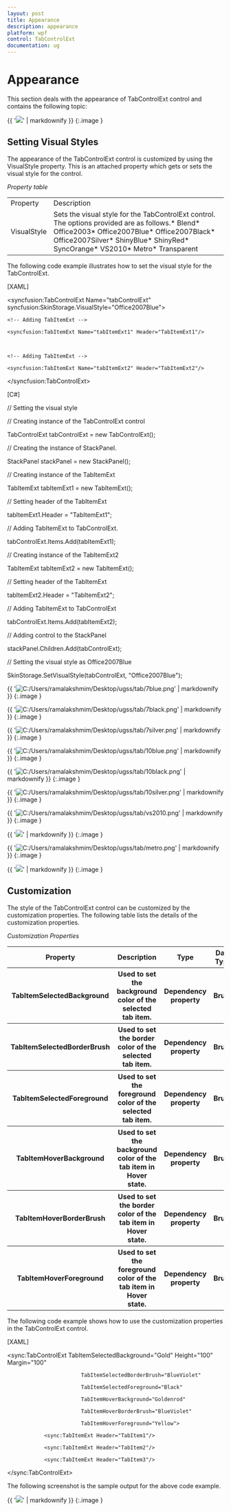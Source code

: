 ```yaml
---
layout: post
title: Appearance
description: appearance
platform: wpf
control: TabControlExt
documentation: ug
---
```


# Appearance

This section deals with the appearance of TabControlExt control and contains the following topic:



{{ '![](Appearance_images/Appearance_img1.jpeg)' | markdownify }}
{:.image }




## Setting Visual Styles

The appearance of the TabControlExt control is customized by using the VisualStyle property. This is an attached property which gets or sets the visual style for the control.



_Property table_

<table>
<tr>
<td>
Property</td><td>
Description</td></tr>
<tr>
<td>
VisualStyle</td><td>
Sets the visual style for the TabControlExt control. The options provided are as follows.* Blend* Office2003* Office2007Blue* Office2007Black* Office2007Silver* ShinyBlue* ShinyRed* SyncOrange* VS2010* Metro* Transparent<br></td></tr>
</table>


The following code example illustrates how to set the visual style for the TabControlExt.



[XAML]



<!-- Adding TabControlExt -->

<syncfusion:TabControlExt Name="tabControlExt" syncfusion:SkinStorage.VisualStyle="Office2007Blue">



    <!-- Adding TabItemExt -->

    <syncfusion:TabItemExt Name="tabItemExt1" Header="TabItemExt1"/>



    <!-- Adding TabItemExt -->

    <syncfusion:TabItemExt Name="tabItemExt2" Header="TabItemExt2"/>

</syncfusion:TabControlExt>



[C#]



// Setting the visual style

// Creating instance of the TabControlExt control

TabControlExt tabControlExt = new TabControlExt();



// Creating the instance of StackPanel.

StackPanel stackPanel = new StackPanel();



// Creating instance of the TabItemExt

TabItemExt tabItemExt1 = new TabItemExt();



// Setting header of the TabItemExt

tabItemExt1.Header = "TabItemExt1";



// Adding TabItemExt to TabControlExt.

tabControlExt.Items.Add(tabItemExt1);



// Creating instance of the TabItemExt2

TabItemExt tabItemExt2 = new TabItemExt();



// Setting header of the TabItemExt

tabItemExt2.Header = "TabItemExt2";



// Adding TabItemExt to TabControlExt

tabControlExt.Items.Add(tabItemExt2);



// Adding control to the StackPanel

stackPanel.Children.Add(tabControlExt); 



// Setting the visual style as Office2007Blue

SkinStorage.SetVisualStyle(tabControlExt, "Office2007Blue");





{{ '![C:/Users/ramalakshmim/Desktop/ugss/tab/7blue.png](Appearance_images/Appearance_img2.png)' | markdownify }}
{:.image }




{{ '![C:/Users/ramalakshmim/Desktop/ugss/tab/7black.png](Appearance_images/Appearance_img3.png)' | markdownify }}
{:.image }




{{ '![C:/Users/ramalakshmim/Desktop/ugss/tab/7silver.png](Appearance_images/Appearance_img4.png)' | markdownify }}
{:.image }




{{ '![C:/Users/ramalakshmim/Desktop/ugss/tab/10blue.png](Appearance_images/Appearance_img5.png)' | markdownify }}
{:.image }




{{ '![C:/Users/ramalakshmim/Desktop/ugss/tab/10black.png](Appearance_images/Appearance_img6.png)' | markdownify }}
{:.image }




{{ '![C:/Users/ramalakshmim/Desktop/ugss/tab/10silver.png](Appearance_images/Appearance_img7.png)' | markdownify }}
{:.image }




{{ '![C:/Users/ramalakshmim/Desktop/ugss/tab/vs2010.png](Appearance_images/Appearance_img8.png)' | markdownify }}
{:.image }




{{ '![](Appearance_images/Appearance_img9.jpeg)' | markdownify }}
{:.image }




{{ '![C:/Users/ramalakshmim/Desktop/ugss/tab/metro.png](Appearance_images/Appearance_img10.png)' | markdownify }}
{:.image }






{{ '![](Appearance_images/Appearance_img11.png)' | markdownify }}
{:.image }




## Customization

The style of the TabControlExt control can be customized by the customization properties. The following table lists the details of the customization properties.



_Customization Properties_

<table>
<tr>
<th>
Property</th><th>
Description</th><th>
Type</th><th>
Data Type</th></tr>
<tr>
<th>
TabItemSelectedBackground</th><th>
Used to set the background color of the selected tab item.</th><th>
Dependency property</th><th>
Brush</th></tr>
<tr>
<th>
TabItemSelectedBorderBrush</th><th>
Used to set the border color of the selected tab item.</th><th>
Dependency property</th><th>
Brush</th></tr>
<tr>
<th>
TabItemSelectedForeground</th><th>
Used to set the foreground color of the selected tab item.</th><th>
Dependency property</th><th>
Brush</th></tr>
<tr>
<th>
TabItemHoverBackground</th><th>
Used to set the background color of the tab item in Hover state.</th><th>
Dependency property</th><th>
Brush</th></tr>
<tr>
<th>
TabItemHoverBorderBrush</th><th>
Used to set the border color of the tab item in Hover state.</th><th>
Dependency property</th><th>
Brush</th></tr>
<tr>
<th>
TabItemHoverForeground</th><th>
Used to set the foreground color of the tab item in Hover state.</th><th>
Dependency property</th><th>
Brush</th></tr>
</table>


The following code example shows how to use the customization properties in the TabControlExt control.



[XAML]

<sync:TabControlExt TabItemSelectedBackground="Gold" Height="100" Margin="100"

                            TabItemSelectedBorderBrush="BlueViolet" 

                            TabItemSelectedForeground="Black" 

                            TabItemHoverBackground="Goldenrod" 

                            TabItemHoverBorderBrush="BlueViolet" 

                            TabItemHoverForeground="Yellow">

                <sync:TabItemExt Header="TabItem1"/>

                <sync:TabItemExt Header="TabItem2"/>

                <sync:TabItemExt Header="TabItem3"/>              

</sync:TabControlExt>





The following screenshot is the sample output for the above code example.



{{ '![](Appearance_images/Appearance_img12.png)' | markdownify }}
{:.image }








